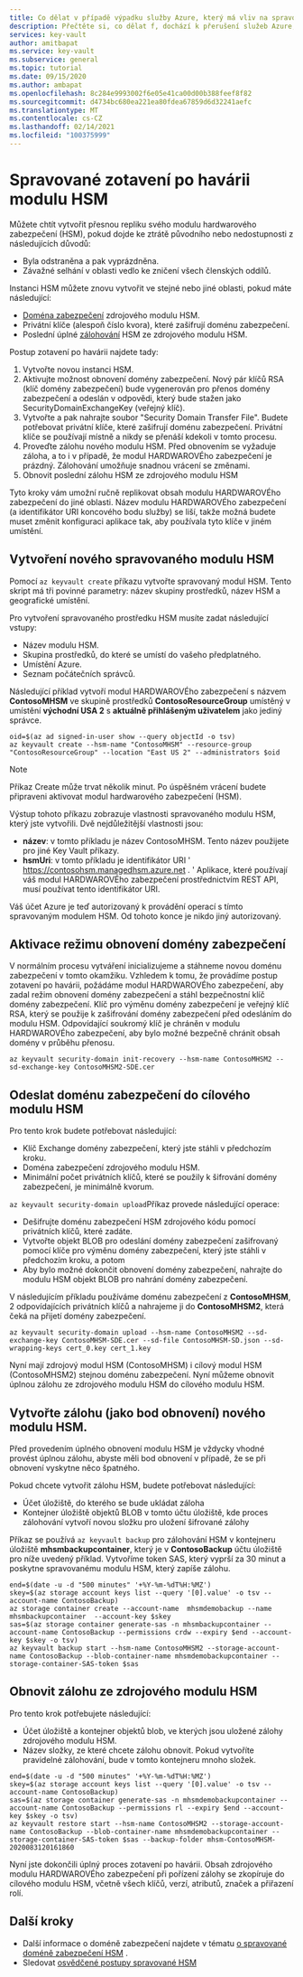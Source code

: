 ```yaml
---
title: Co dělat v případě výpadku služby Azure, který má vliv na spravovaný modul HSM-Azure Key Vault | Microsoft Docs
description: Přečtěte si, co dělat f, dochází k přerušení služeb Azure, které má vliv na spravovaný modul HSM.
services: key-vault
author: amitbapat
ms.service: key-vault
ms.subservice: general
ms.topic: tutorial
ms.date: 09/15/2020
ms.author: ambapat
ms.openlocfilehash: 8c284e9993002f6e05e41ca00d00b388feef8f82
ms.sourcegitcommit: d4734bc680ea221ea80fdea67859d6d32241aefc
ms.translationtype: MT
ms.contentlocale: cs-CZ
ms.lasthandoff: 02/14/2021
ms.locfileid: "100375999"
---
```

# <a name="managed-hsm-disaster-recovery"></a>Spravované zotavení po havárii modulu HSM

Můžete chtít vytvořit přesnou repliku svého modulu hardwarového zabezpečení (HSM), pokud dojde ke ztrátě původního nebo nedostupnosti z následujících důvodů:

- Byla odstraněna a pak vyprázdněna.
- Závažné selhání v oblasti vedlo ke zničení všech členských oddílů.

Instanci HSM můžete znovu vytvořit ve stejné nebo jiné oblasti, pokud máte následující:
- [Doména zabezpečení](security-domain.md) zdrojového modulu HSM.
- Privátní klíče (alespoň číslo kvora), které zašifrují doménu zabezpečení.
- Poslední úplné [zálohování](backup-restore.md) HSM ze zdrojového modulu HSM.

Postup zotavení po havárii najdete tady:

1. Vytvořte novou instanci HSM.
1. Aktivujte možnost obnovení domény zabezpečení. Nový pár klíčů RSA (klíč domény zabezpečení) bude vygenerován pro přenos domény zabezpečení a odeslán v odpovědi, který bude stažen jako SecurityDomainExchangeKey (veřejný klíč).
1. Vytvořte a pak nahrajte soubor "Security Domain Transfer File". Budete potřebovat privátní klíče, které zašifrují doménu zabezpečení. Privátní klíče se používají místně a nikdy se přenáší kdekoli v tomto procesu.
1. Proveďte zálohu nového modulu HSM. Před obnovením se vyžaduje záloha, a to i v případě, že modul HARDWAROVÉho zabezpečení je prázdný. Zálohování umožňuje snadnou vrácení se změnami.
1. Obnovit poslední zálohu HSM ze zdrojového modulu HSM

Tyto kroky vám umožní ručně replikovat obsah modulu HARDWAROVÉho zabezpečení do jiné oblasti. Název modulu HARDWAROVÉho zabezpečení (a identifikátor URI koncového bodu služby) se liší, takže možná budete muset změnit konfiguraci aplikace tak, aby používala tyto klíče v jiném umístění.

## <a name="create-a-new-managed-hsm"></a>Vytvoření nového spravovaného modulu HSM

Pomocí `az keyvault create` příkazu vytvořte spravovaný modul HSM. Tento skript má tři povinné parametry: název skupiny prostředků, název HSM a geografické umístění.

Pro vytvoření spravovaného prostředku HSM musíte zadat následující vstupy:

- Název modulu HSM.
- Skupina prostředků, do které se umístí do vašeho předplatného.
- Umístění Azure.
- Seznam počátečních správců.

Následující příklad vytvoří modul HARDWAROVÉho zabezpečení s názvem **ContosoMHSM** ve skupině prostředků  **ContosoResourceGroup** umístěný v umístění **východní USA 2** s **aktuálně přihlášeným uživatelem** jako jediný správce.

```azurecli-interactive
oid=$(az ad signed-in-user show --query objectId -o tsv)
az keyvault create --hsm-name "ContosoMHSM" --resource-group "ContosoResourceGroup" --location "East US 2" --administrators $oid
```

> [!NOTE]
> Příkaz Create může trvat několik minut. Po úspěšném vrácení budete připraveni aktivovat modul hardwarového zabezpečení (HSM).

Výstup tohoto příkazu zobrazuje vlastnosti spravovaného modulu HSM, který jste vytvořili. Dvě nejdůležitější vlastnosti jsou:

* **název**: v tomto příkladu je název ContosoMHSM. Tento název použijete pro jiné Key Vault příkazy.
* **hsmUri**: v tomto příkladu je identifikátor URI ' https://contosohsm.managedhsm.azure.net . ' Aplikace, které používají váš modul HARDWAROVÉho zabezpečení prostřednictvím REST API, musí používat tento identifikátor URI.

Váš účet Azure je teď autorizovaný k provádění operací s tímto spravovaným modulem HSM. Od tohoto konce je nikdo jiný autorizovaný.

## <a name="activate-the-security-domain-recovery-mode"></a>Aktivace režimu obnovení domény zabezpečení

V normálním procesu vytváření inicializujeme a stáhneme novou doménu zabezpečení v tomto okamžiku. Vzhledem k tomu, že provádíme postup zotavení po havárii, požádáme modul HARDWAROVÉho zabezpečení, aby zadal režim obnovení domény zabezpečení a stáhl bezpečnostní klíč domény zabezpečení. Klíč pro výměnu domény zabezpečení je veřejný klíč RSA, který se použije k zašifrování domény zabezpečení před odesláním do modulu HSM. Odpovídající soukromý klíč je chráněn v modulu HARDWAROVÉho zabezpečení, aby bylo možné bezpečně chránit obsah domény v průběhu přenosu.

```azurecli-interactive
az keyvault security-domain init-recovery --hsm-name ContosoMHSM2 --sd-exchange-key ContosoMHSM2-SDE.cer
```

## <a name="upload-security-domain-to-destination-hsm"></a>Odeslat doménu zabezpečení do cílového modulu HSM

Pro tento krok budete potřebovat následující:
- Klíč Exchange domény zabezpečení, který jste stáhli v předchozím kroku.
- Doména zabezpečení zdrojového modulu HSM.
- Minimální počet privátních klíčů, které se použily k šifrování domény zabezpečení, je minimálně kvorum.

`az keyvault security-domain upload`Příkaz provede následující operace:

- Dešifrujte doménu zabezpečení HSM zdrojového kódu pomocí privátních klíčů, které zadáte. 
- Vytvořte objekt BLOB pro odeslání domény zabezpečení zašifrovaný pomocí klíče pro výměnu domény zabezpečení, který jste stáhli v předchozím kroku, a potom
- Aby bylo možné dokončit obnovení domény zabezpečení, nahrajte do modulu HSM objekt BLOB pro nahrání domény zabezpečení.

V následujícím příkladu používáme doménu zabezpečení z **ContosoMHSM**, 2 odpovídajících privátních klíčů a nahrajeme ji do **ContosoMHSM2**, která čeká na přijetí domény zabezpečení. 

```azurecli-interactive
az keyvault security-domain upload --hsm-name ContosoMHSM2 --sd-exchange-key ContosoMHSM-SDE.cer --sd-file ContosoMHSM-SD.json --sd-wrapping-keys cert_0.key cert_1.key
```

Nyní mají zdrojový modul HSM (ContosoMHSM) i cílový modul HSM (ContosoMHSM2) stejnou doménu zabezpečení. Nyní můžeme obnovit úplnou zálohu ze zdrojového modulu HSM do cílového modulu HSM.

## <a name="create-a-backup-as-a-restore-point-of-your-new-hsm"></a>Vytvořte zálohu (jako bod obnovení) nového modulu HSM.

Před provedením úplného obnovení modulu HSM je vždycky vhodné provést úplnou zálohu, abyste měli bod obnovení v případě, že se při obnovení vyskytne něco špatného.

Pokud chcete vytvořit zálohu HSM, budete potřebovat následující:
- Účet úložiště, do kterého se bude ukládat záloha
- Kontejner úložiště objektů BLOB v tomto účtu úložiště, kde proces zálohování vytvoří novou složku pro uložení šifrované zálohy

Příkaz se používá `az keyvault backup` pro zálohování HSM v kontejneru úložiště **mhsmbackupcontainer**, který je v **ContosoBackup** účtu úložiště pro níže uvedený příklad. Vytvoříme token SAS, který vyprší za 30 minut a poskytne spravovanému modulu HSM, který zapíše zálohu.

```azurecli-interactive
end=$(date -u -d "500 minutes" '+%Y-%m-%dT%H:%MZ')
skey=$(az storage account keys list --query '[0].value' -o tsv --account-name ContosoBackup)
az storage container create --account-name  mhsmdemobackup --name mhsmbackupcontainer  --account-key $skey
sas=$(az storage container generate-sas -n mhsmbackupcontainer --account-name ContosoBackup --permissions crdw --expiry $end --account-key $skey -o tsv)
az keyvault backup start --hsm-name ContosoMHSM2 --storage-account-name ContosoBackup --blob-container-name mhsmdemobackupcontainer --storage-container-SAS-token $sas

```

## <a name="restore-backup-from-source-hsm"></a>Obnovit zálohu ze zdrojového modulu HSM

Pro tento krok potřebujete následující:

- Účet úložiště a kontejner objektů blob, ve kterých jsou uložené zálohy zdrojového modulu HSM.
- Název složky, ze které chcete zálohu obnovit. Pokud vytvoříte pravidelné zálohování, bude v tomto kontejneru mnoho složek.


```azurecli-interactive
end=$(date -u -d "500 minutes" '+%Y-%m-%dT%H:%MZ')
skey=$(az storage account keys list --query '[0].value' -o tsv --account-name ContosoBackup)
sas=$(az storage container generate-sas -n mhsmdemobackupcontainer --account-name ContosoBackup --permissions rl --expiry $end --account-key $skey -o tsv)
az keyvault restore start --hsm-name ContosoMHSM2 --storage-account-name ContosoBackup --blob-container-name mhsmdemobackupcontainer --storage-container-SAS-token $sas --backup-folder mhsm-ContosoMHSM-2020083120161860
```

Nyní jste dokončili úplný proces zotavení po havárii. Obsah zdrojového modulu HARDWAROVÉho zabezpečení při pořízení zálohy se zkopíruje do cílového modulu HSM, včetně všech klíčů, verzí, atributů, značek a přiřazení rolí.

## <a name="next-steps"></a>Další kroky

- Další informace o doméně zabezpečení najdete v tématu [o spravované doméně zabezpečení HSM](security-domain.md) .
- Sledovat [osvědčené postupy spravované HSM](best-practices.md)
